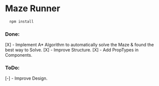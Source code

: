 # Maze Runner 

```sh
  npm install
```

### Done: 

[X] - Implement A* Algorithm to automatically solve the Maze & found the best way to Solve.
[X] - Improve Structure.
[X] - Add PropTypes in Components.

### ToDo:

[-] - Improve Design.
